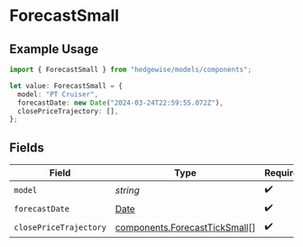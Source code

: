 # ForecastSmall

## Example Usage

```typescript
import { ForecastSmall } from "hedgewise/models/components";

let value: ForecastSmall = {
  model: "PT Cruiser",
  forecastDate: new Date("2024-03-24T22:59:55.072Z"),
  closePriceTrajectory: [],
};
```

## Fields

| Field                                                                                         | Type                                                                                          | Required                                                                                      | Description                                                                                   |
| --------------------------------------------------------------------------------------------- | --------------------------------------------------------------------------------------------- | --------------------------------------------------------------------------------------------- | --------------------------------------------------------------------------------------------- |
| `model`                                                                                       | *string*                                                                                      | :heavy_check_mark:                                                                            | N/A                                                                                           |
| `forecastDate`                                                                                | [Date](https://developer.mozilla.org/en-US/docs/Web/JavaScript/Reference/Global_Objects/Date) | :heavy_check_mark:                                                                            | N/A                                                                                           |
| `closePriceTrajectory`                                                                        | [components.ForecastTickSmall](../../models/components/forecastticksmall.md)[]                | :heavy_check_mark:                                                                            | N/A                                                                                           |